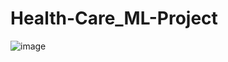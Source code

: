 # Health-Care_ML-Project
![image](https://github.com/user-attachments/assets/928959ac-9212-427b-8681-5b9fb957b86d)
